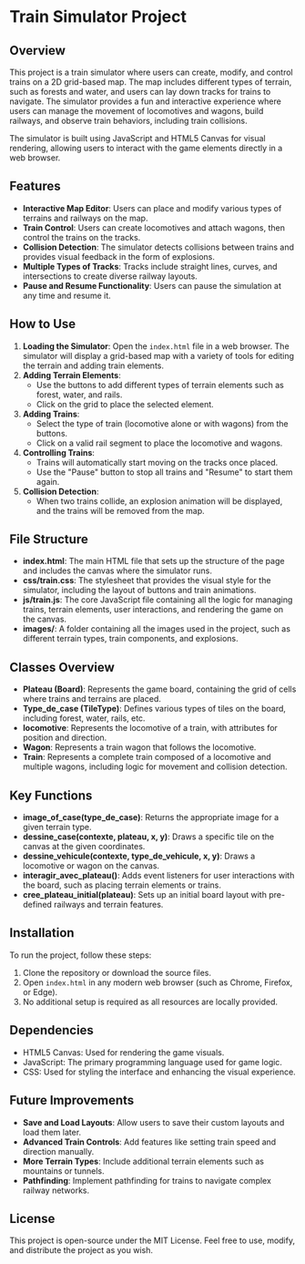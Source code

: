 # Train Simulator Project

## Overview
This project is a train simulator where users can create, modify, and control trains on a 2D grid-based map. The map includes different types of terrain, such as forests and water, and users can lay down tracks for trains to navigate. The simulator provides a fun and interactive experience where users can manage the movement of locomotives and wagons, build railways, and observe train behaviors, including train collisions.

The simulator is built using JavaScript and HTML5 Canvas for visual rendering, allowing users to interact with the game elements directly in a web browser.

## Features
- **Interactive Map Editor**: Users can place and modify various types of terrains and railways on the map.
- **Train Control**: Users can create locomotives and attach wagons, then control the trains on the tracks.
- **Collision Detection**: The simulator detects collisions between trains and provides visual feedback in the form of explosions.
- **Multiple Types of Tracks**: Tracks include straight lines, curves, and intersections to create diverse railway layouts.
- **Pause and Resume Functionality**: Users can pause the simulation at any time and resume it.

## How to Use
1. **Loading the Simulator**: Open the `index.html` file in a web browser. The simulator will display a grid-based map with a variety of tools for editing the terrain and adding train elements.
2. **Adding Terrain Elements**:
   - Use the buttons to add different types of terrain elements such as forest, water, and rails.
   - Click on the grid to place the selected element.
3. **Adding Trains**:
   - Select the type of train (locomotive alone or with wagons) from the buttons.
   - Click on a valid rail segment to place the locomotive and wagons.
4. **Controlling Trains**:
   - Trains will automatically start moving on the tracks once placed.
   - Use the "Pause" button to stop all trains and "Resume" to start them again.
5. **Collision Detection**:
   - When two trains collide, an explosion animation will be displayed, and the trains will be removed from the map.

## File Structure
- **index.html**: The main HTML file that sets up the structure of the page and includes the canvas where the simulator runs.
- **css/train.css**: The stylesheet that provides the visual style for the simulator, including the layout of buttons and train animations.
- **js/train.js**: The core JavaScript file containing all the logic for managing trains, terrain elements, user interactions, and rendering the game on the canvas.
- **images/**: A folder containing all the images used in the project, such as different terrain types, train components, and explosions.

## Classes Overview
- **Plateau (Board)**: Represents the game board, containing the grid of cells where trains and terrains are placed.
- **Type_de_case (TileType)**: Defines various types of tiles on the board, including forest, water, rails, etc.
- **locomotive**: Represents the locomotive of a train, with attributes for position and direction.
- **Wagon**: Represents a train wagon that follows the locomotive.
- **Train**: Represents a complete train composed of a locomotive and multiple wagons, including logic for movement and collision detection.

## Key Functions
- **image_of_case(type_de_case)**: Returns the appropriate image for a given terrain type.
- **dessine_case(contexte, plateau, x, y)**: Draws a specific tile on the canvas at the given coordinates.
- **dessine_vehicule(contexte, type_de_vehicule, x, y)**: Draws a locomotive or wagon on the canvas.
- **interagir_avec_plateau()**: Adds event listeners for user interactions with the board, such as placing terrain elements or trains.
- **cree_plateau_initial(plateau)**: Sets up an initial board layout with pre-defined railways and terrain features.

## Installation
To run the project, follow these steps:
1. Clone the repository or download the source files.
2. Open `index.html` in any modern web browser (such as Chrome, Firefox, or Edge).
3. No additional setup is required as all resources are locally provided.

## Dependencies
- HTML5 Canvas: Used for rendering the game visuals.
- JavaScript: The primary programming language used for game logic.
- CSS: Used for styling the interface and enhancing the visual experience.

## Future Improvements
- **Save and Load Layouts**: Allow users to save their custom layouts and load them later.
- **Advanced Train Controls**: Add features like setting train speed and direction manually.
- **More Terrain Types**: Include additional terrain elements such as mountains or tunnels.
- **Pathfinding**: Implement pathfinding for trains to navigate complex railway networks.

## License
This project is open-source under the MIT License. Feel free to use, modify, and distribute the project as you wish.



